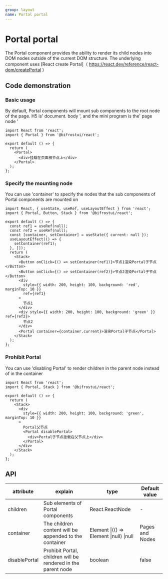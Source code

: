 ```yaml
---
group: layout
name: Portal portal
---
```


# Portal portal

The Portal component provides the ability to render its child nodes into DOM nodes outside of the current DOM structure. The underlying component uses [React create Portal]（ https://react.dev/reference/react-dom/createPortal )

## Code demonstration

### Basic usage

By default, Portal components will mount sub components to the root node of the page. H5 is' document. body ', and the mini program is the' page node '

```tsx | pure
import React from 'react';
import { Portal } from '@bifrostui/react';

export default () => {
  return (
    <Portal>
      <div>挂载在页面根节点上</div>
    </Portal>
  );
};
```

### Specify the mounting node

You can use 'container' to specify the nodes that the sub components of Portal components are mounted on

```tsx
import React, { useState, useRef, useLayoutEffect } from 'react';
import { Portal, Button, Stack } from '@bifrostui/react';

export default () => {
  const ref1 = useRef(null);
  const ref2 = useRef(null);
  const [container, setContainer] = useState({ current: null });
  useLayoutEffect(() => {
    setContainer(ref1);
  }, []);
  return (
    <Stack>
      <Button onClick={() => setContainer(ref1)}>节点1渲染Portal子节点</Button>
      <Button onClick={() => setContainer(ref2)}>节点2渲染Portal子节点</Button>
      <div
        style={{ width: 200, height: 100, background: 'red', marginTop: 10 }}
        ref={ref1}
      >
        节点1
      </div>
      <div style={{ width: 200, height: 100, background: 'green' }} ref={ref2}>
        节点2
      </div>
      <Portal container={container.current}>渲染Portal子节点</Portal>
    </Stack>
  );
};
```

### Prohibit Portal

You can use 'disabling Portal' to render children in the parent node instead of in the container

```tsx
import React from 'react';
import { Portal, Stack } from '@bifrostui/react';

export default () => {
  return (
    <Stack>
      <div
        style={{ width: 200, height: 100, background: 'green', marginTop: 10 }}
      >
        Portal父节点
        <Portal disablePortal>
          <div>Portal子节点挂载在父节点上</div>
        </Portal>
      </div>
    </Stack>
  );
};
```

## API

| attribute     | explain                                                       | type                                    | Default value   |
| ------------- | ------------------------------------------------------------- | --------------------------------------- | --------------- |
| children      | Sub elements of Portal components                             | React.ReactNode                         | -               |
| container     | The children content will be appended to the container        | Element \|(() => Element \|null) \|null | Pages and Nodes |
| disablePortal | Prohibit Portal, children will be rendered in the parent node | boolean                                 | false           |
